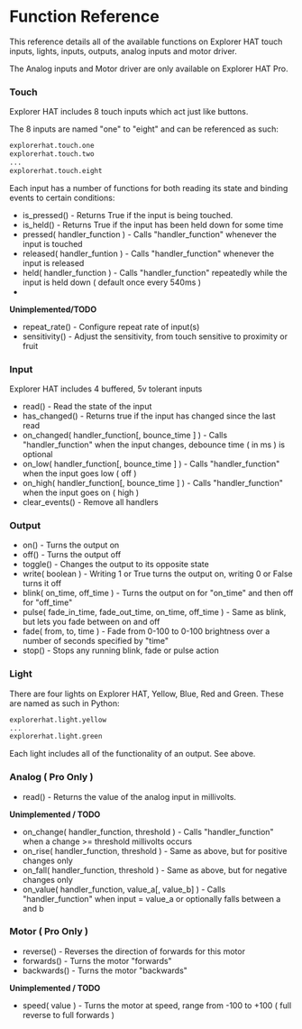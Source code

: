 # Function Reference

This reference details all of the available functions on Explorer HAT touch inputs, lights, inputs, outputs, analog inputs and motor driver.

The Analog inputs and Motor driver are only available on Explorer HAT Pro.

### Touch

Explorer HAT includes 8 touch inputs which act just like buttons.

The 8 inputs are named "one" to "eight" and can be referenced as such:

```python
explorerhat.touch.one
explorerhat.touch.two
...
explorerhat.touch.eight
```

Each input has a number of functions for both reading its state and binding events to certain conditions:

* is_pressed() - Returns True if the input is being touched.
* is_held() - Returns True if the input has been held down for some time
* pressed( handler_function ) - Calls "handler_function" whenever the input is touched
* released( handler_funtion ) - Calls "handler_function" whenever the input is released
* held( handler_function ) - Calls "handler_function" repeatedly while the input is held down ( default once every 540ms )
* 

**Unimplemented/TODO**

* repeat_rate() - Configure repeat rate of input(s)
* sensitivity() - Adjust the sensitivity, from touch sensitive to proximity or fruit

### Input

Explorer HAT includes 4 buffered, 5v tolerant inputs

* read() - Read the state of the input
* has_changed() - Returns true if the input has changed since the last read
* on_changed( handler_function[, bounce_time ] ) - Calls "handler_function" when the input changes, debounce time ( in ms ) is optional
* on_low( handler_function[, bounce_time ] ) - Calls "handler_function" when the input goes low ( off )
* on_high( handler_function[, bounce_time ] ) - Calls "handler_function" when the input goes on ( high )
* clear_events() - Remove all handlers

### Output

* on() - Turns the output on
* off() - Turns the output off
* toggle() - Changes the output to its opposite state
* write( boolean ) - Writing 1 or True turns the output on, writing 0 or False turns it off
* blink( on_time, off_time ) - Turns the output on for "on_time" and then off for "off_time"
* pulse( fade_in_time, fade_out_time, on_time, off_time ) - Same as blink, but lets you fade between on and off
* fade( from, to, time ) - Fade from 0-100 to 0-100 brightness over a number of seconds specified by "time"
* stop() - Stops any running blink, fade or pulse action

### Light

There are four lights on Explorer HAT, Yellow, Blue, Red and Green. These are named as such in Python:

```python
explorerhat.light.yellow
...
explorerhat.light.green
```

Each light includes all of the functionality of an output. See above.

### Analog ( Pro Only )

* read() - Returns the value of the analog input in millivolts.

**Unimplemented / TODO**

* on_change( handler_function, threshold ) - Calls "handler_function" when a change >= threshold millivolts occurs
* on_rise( handler_function, threshold ) - Same as above, but for positive changes only
* on_fall( handler_function, threshold ) - Same as above, but for negative changes only
* on_value( handler_function, value_a[, value_b] ) - Calls "handler_function" when input = value_a or optionally falls between a and b

### Motor ( Pro Only )

* reverse() - Reverses the direction of forwards for this motor
* forwards() - Turns the motor "forwards"
* backwards() - Turns the motor "backwards"

**Unimplemented / TODO**

* speed( value ) - Turns the motor at speed, range from -100 to +100 ( full reverse to full forwards )
